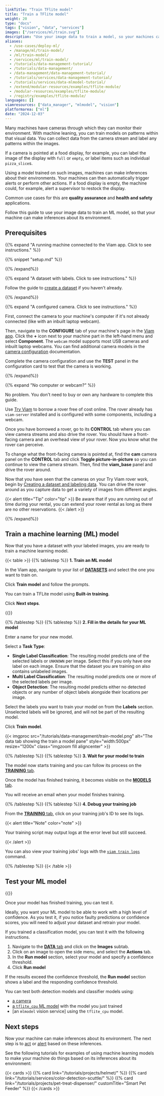 ```yaml
---
linkTitle: "Train TFlite model"
title: "Train a TFlite model"
weight: 20
type: "docs"
tags: ["vision", "data", "services"]
images: ["/services/ml/train.svg"]
description: "Use your image data to train a model, so your machines can make inferences about their environments."
aliases:
  - /use-cases/deploy-ml/
  - /manage/ml/train-model/
  - /ml/train-model/
  - /services/ml/train-model/
  - /tutorials/data-management-tutorial/
  - /tutorials/data-management/
  - /data-management/data-management-tutorial/
  - /tutorials/services/data-management-tutorial/
  - /tutorials/services/data-mlmodel-tutorial/
  - /extend/modular-resources/examples/tflite-module/
  - /modular-resources/examples/tflite-module/
  - /registry/examples/tflite-module/
languages: []
viamresources: ["data_manager", "mlmodel", "vision"]
platformarea: ["ml"]
date: "2024-12-03"
---
```


Many machines have cameras through which they can monitor their environment.
With machine leaning, you can train models on patterns within that visual data.
You can collect data from the camera stream and label any patterns within the images.

If a camera is pointed at a food display, for example, you can label the image of the display with `full` or `empty`, or label items such as individual `pizza_slice`s.

Using a model trained on such images, machines can make inferences about their environments.
Your machines can then automatically trigger alerts or perform other actions.
If a food display is empty, the machine could, for example, alert a supervisor to restock the display.

Common use cases for this are **quality assurance** and **health and safety** applications.

Follow this guide to use your image data to train an ML model, so that your machine can make inferences about its environment.

## Prerequisites

{{% expand "A running machine connected to the Viam app. Click to see instructions." %}}

{{% snippet "setup.md" %}}

{{% /expand%}}

{{% expand "A dataset with labels. Click to see instructions." %}}

Follow the guide to [create a dataset](/data-ai/ai/create-dataset/) if you haven't already.

{{% /expand%}}

{{% expand "A configured camera. Click to see instructions." %}}

First, connect the camera to your machine's computer if it's not already connected (like with an inbuilt laptop webcam).

Then, navigate to the **CONFIGURE** tab of your machine's page in the [Viam app](https://app.viam.com).
Click the **+** icon next to your machine part in the left-hand menu and select **Component**.
The `webcam` model supports most USB cameras and inbuilt laptop webcams.
You can find additional camera models in the [camera configuration](/operate/reference/components/camera/#configuration) documentation.

Complete the camera configuration and use the **TEST** panel in the configuration card to test that the camera is working.

{{% /expand%}}

{{% expand "No computer or webcam?" %}}

No problem.
You don't need to buy or own any hardware to complete this guide.

Use [Try Viam](https://app.viam.com/try) to borrow a rover free of cost online.
The rover already has `viam-server` installed and is configured with some components, including a webcam.

Once you have borrowed a rover, go to its **CONTROL** tab where you can view camera streams and also drive the rover.
You should have a front-facing camera and an overhead view of your rover.
Now you know what the rover can perceive.

To change what the front-facing camera is pointed at, find the **cam** camera panel on the **CONTROL** tab and click **Toggle picture-in-picture** so you can continue to view the camera stream.
Then, find the **viam_base** panel and drive the rover around.

Now that you have seen that the cameras on your Try Viam rover work, begin by [Creating a dataset and labeling data](/data-ai/ai/create-dataset/).
You can drive the rover around as you capture data to get a variety of images from different angles.

{{< alert title="Tip" color="tip" >}}
Be aware that if you are running out of time during your rental, you can extend your rover rental as long as there are no other reservations.
{{< /alert >}}

{{% /expand%}}

## Train a machine learning (ML) model

Now that you have a dataset with your labeled images, you are ready to train a machine learning model.

{{< table >}}
{{% tablestep %}}
**1. Train an ML model**

In the Viam app, navigate to your list of [**DATASETS**](https://app.viam.com/data/datasets) and select the one you want to train on.

Click **Train model** and follow the prompts.

You can train a TFLite model using **Built-in training**.

Click **Next steps**.

{{<imgproc src="/tutorials/data-management/shapes-dataset.png" resize="1200x" declaredimensions=true style="width:500px" alt="The shapes dataset." class="imgzoom fill aligncenter">}}

{{% /tablestep %}}
{{% tablestep %}}
**2. Fill in the details for your ML model**

Enter a name for your new model.

Select a **Task Type**:

- **Single Label Classification**: The resulting model predicts one of the selected labels or `UNKNOWN` per image.
  Select this if you only have one label on each image. Ensure that the dataset you are training on also contains unlabeled images.
- **Multi Label Classification**: The resulting model predicts one or more of the selected labels per image.
- **Object Detection**: The resulting model predicts either no detected objects or any number of object labels alongside their locations per image.

Select the labels you want to train your model on from the **Labels** section. Unselected labels will be ignored, and will not be part of the resulting model.

Click **Train model**.

{{< imgproc src="/tutorials/data-management/train-model.png" alt="The data tab showing the train a model pane" style="width:500px" resize="1200x" class="imgzoom fill aligncenter" >}}

{{% /tablestep %}}
{{% tablestep %}}
**3. Wait for your model to train**

The model now starts training and you can follow its process on the [**TRAINING** tab](https://app.viam.com/training).

Once the model has finished training, it becomes visible on the [**MODELS** tab](https://app.viam.com/data/models).

You will receive an email when your model finishes training.

{{% /tablestep %}}
{{% tablestep %}}
**4. Debug your training job**

From the [**TRAINING** tab](https://app.viam.com/training), click on your training job's ID to see its logs.

{{< alert title="Note" color="note" >}}

Your training script may output logs at the error level but still succeed.

{{< /alert >}}

You can also view your training jobs' logs with the [`viam train logs`](/dev/tools/cli/#train) command.

{{% /tablestep %}}
{{< /table >}}

## Test your ML model

{{<gif webm_src="/services/vision/mug-classifier.webm" mp4_src="/services/vision/mug-classifier.mp4" alt="A classification model run against an image containing a mug." max-width="250px" class="alignright">}}

Once your model has finished training, you can test it.

Ideally, you want your ML model to be able to work with a high level of confidence.
As you test it, if you notice faulty predictions or confidence scores, you will need to adjust your dataset and retrain your model.

If you trained a classification model, you can test it with the following instructions.

1. Navigate to the [**DATA** tab](https://app.viam.com/data/view) and click on the **Images** subtab.
1. Click on an image to open the side menu, and select the **Actions** tab.
1. In the **Run model** section, select your model and specify a confidence threshold.
1. Click **Run model**

If the results exceed the confidence threshold, the **Run model** section shows a label and the responding confidence threshold.

You can test both detection models and classifier models using:
- [a camera](/operate/reference/components/camera/)
- [a `tflite_cpu` ML model](/data-ai/ai/deploy/) with the model you just trained
- [an `mlmodel` vision service] using the `tflite_cpu` model.

## Next steps

Now your machine can make inferences about its environment. The next step is to [act](/data-ai/ai/act/) or [alert](/data-ai/ai/alert/) based on these inferences.

See the following tutorials for examples of using machine learning models to make your machine do things based on its inferences about its environment:

{{< cards >}}
{{% card link="/tutorials/projects/helmet/" %}}
{{% card link="/tutorials/services/color-detection-scuttle/" %}}
{{% card link="/tutorials/projects/pet-treat-dispenser/" customTitle="Smart Pet Feeder" %}}
{{< /cards >}}
